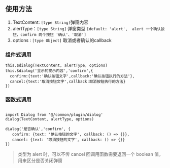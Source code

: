## 使用方法
1. TextContent: `[type String]`弹窗内容
2. alertType：`[type String]` 弹窗类型 `[default: 'alert',  alert 一个确认按钮，confirm 两个按钮 '确认'、'取消']`
3. options : `[type Object]` 取消或者确认的callback

### 组件式调用
```
this.$dialog(TextContent, alertType, options)
this.$dialog('显示的提示内容','confirm',{
  confirm:{text:'确认按钮文字',callback:'确认按钮执行的方法'},
  cancel:{text:'取消按钮文字',callback:取消按钮执行的方法}
})

```

### 函数式调用

```

import Dialog from '@/common/plugin/dialog'
dialog(TextContent, alertType, options)

dialog('是否确认','confirm', {
   confirm: {text: '确认按钮的文字', callback: () => {}},
   cancel: {text: '取消按钮的文字', callback: () => {}}
})
```

> 类型为 alert 时，可以不传 cancel 回调用函数需要返回一个 boolean 值，用来区分是否关闭弹窗
